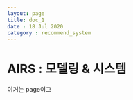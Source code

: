 ```yaml
---
layout: page
title: doc_1
date : 18 Jul 2020
category : recommend_system
---
```

# AIRS : 모델링 & 시스템

이거는 page이고

